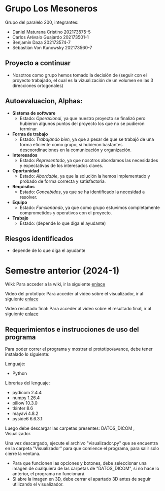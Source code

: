 # Grupo Los Mesoneros

Grupo del paralelo 200, integrantes:

- Daniel Maturana Cristino 202173575-5
- Carlos Arévalo Guajardo 202173501-1
- Benjamín Daza 202173574-7
- Sebastián Von Kunowsky 202173560-7

## Proyecto a continuar
- Nosotros como grupo hemos tomado la decisión de (seguir con el proyecto trabajado, el cual es la vizualización de un volumen en las 3 direcciones ortogonales)

## Autoevaluacion, Alphas:
* **Sistema de software**
    - Estado: _Operacional_, ya que nuestro proyecto se finalizó pero hubieron algunos puntos del proyecto los que no se pudieron terminar.  
* **Forma de trabajo**
    - Estado: _Trabajando bien_, ya que a pesar de que se trabajó de una forma eficiente como grupo, si hubieron bastantes descoordinaciones en la comunicación y organización.
* **Interesados**
    - Estado: _Representado_, ya que nosotros abordamos las necesidades y expectativas de los interesados claves.
* **Oportunidad**
    - Estado: _Abordable_, ya que la solución la hemos implementado y probado de forma correcta y satisfactoria.
* **Requisitos**
    - Estado: _Concebidos_, ya que se ha identificado la necesidad a resolver.
* **Equipo**
    - Estado: _Funcionando_, ya que como grupo estuvimos completamente comprometidos y operativos con el proyecto.
* **Trabajo**
    - Estado: (depende lo que diga el ayudante)
## Riesgos identificados
* depende de lo que diga el ayudante
# Semestre anterior (2024-1)
Wiki: Para acceder a la wiki, ir la siguiente [enlace](https://github.com/tylwerr/GRP-LosAnalistas-2024-PROYINF/wiki#wiki-grupo-losanalistas)

Video del prototipo: Para acceder al video sobre el visualizador, ir al siguiente [enlace](https://youtu.be/In0gr04gF_E)

Video resultado final: Para acceder al video sobre el resultado final, ir al siguiente [enlace](https://youtu.be/34fRJNLTTV0)

## Requerimientos e instrucciones de uso del programa

Para poder correr el programa y mostrar el prototipo/avance, debe tener instalado lo siguiente:

Lenguaje:
- Python 

Librerías del lenguaje:
- pydicom 2.4.4
- numpy 1.26.4
- pillow 10.3.0
- tkinter 8.6
- mayavi 4.8.2
- pyside6 6.6.3.1

Luego debe descargar las carpetas presentes: DATOS_DICOM , Visualizador.

Una vez descargado, ejecute el archivo "visualizador.py" que se encuentra en la carpeta "Visualizador" para que comience el programa, para salir solo cierre la ventana.

- Para que funcionen las opciones y botones, debe seleccionar una imagen de cualquiera de las carpetas de "DATOS_DICOM", si no hace lo anterior, el programa no funcionará.
- Si abre la imagen en 3D, debe cerrar el apartado 3D antes de seguir utilizando el visualizador. 
